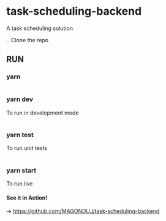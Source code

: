 # task-scheduling-backend  
A task scheduling solution  
  
.. Clone the repo  

## RUN
### yarn  
#  
### yarn dev  
To run in development mode  
#  
### yarn test  
To run unit tests
#  
### yarn start 
To run live

#### See it in Action!  
-> https://github.com/MAGONDUJ/task-scheduling-backend 
